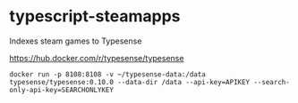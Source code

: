 # typescript-steamapps
Indexes steam games to Typesense

https://hub.docker.com/r/typesense/typesense
```
docker run -p 8108:8108 -v ~/typesense-data:/data typesense/typesense:0.10.0 --data-dir /data --api-key=APIKEY --search-only-api-key=SEARCHONLYKEY
```
